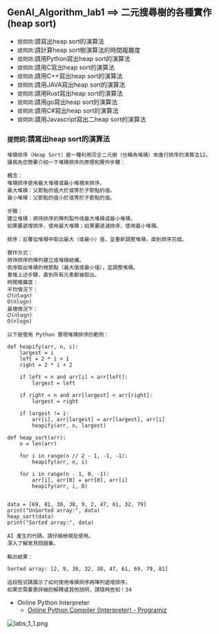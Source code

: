 ## GenAI_Algorithm_lab1 ==> 二元搜尋樹的各種實作(heap sort)
- `提問詞`:請寫出heap sort的演算法
- `提問詞`:請計算heap sort樹演算法的時間複雜度
- `提問詞`:請用Python寫出heap sort的演算法
- `提問詞`:請用C寫出heap sort的演算法
- `提問詞`:請用C++寫出heap sort的演算法
- `提問詞`:請用JAVA寫出heap sort的演算法
- `提問詞`:請用Rust寫出heap sort的演算法
- `提問詞`:請用go寫出heap sort的演算法
- `提問詞`:請用C#寫出heap sort的演算法
- `提問詞`:請用Javascript寫出二heap sort的演算法


### `提問詞`:請寫出heap sort的演算法
```
堆積排序（Heap Sort）是一種利用完全二元樹（也稱為堆積）來進行排序的演算法12。
讓我為您簡要介紹一下堆積排序的原理和實作步驟：

概念：
堆積排序使用最大堆積或最小堆積來排序。
最大堆積：父節點的值大於或等於子節點的值。
最小堆積：父節點的值小於或等於子節點的值。

步驟：
建立堆積：將待排序的陣列製作成最大堆積或最小堆積。
如果要遞增排序，使用最大堆積；如果要遞減排序，使用最小堆積。

排序：反覆從堆積中取出最大（或最小）值，並重新調整堆積，直到排序完成。

實作方式：
將待排序的陣列建立成堆積結構。
依序取出堆積的根節點（最大值或最小值），並調整堆積。
重複上述步驟，直到所有元素都被取出。
時間複雜度：
平均情況下：
𝑂(𝑛log𝑛)
O(nlogn)
最壞情況下：
𝑂(𝑛log𝑛)
O(nlogn)

以下是使用 Python 實現堆積排序的範例：

def heapify(arr, n, i):
    largest = i
    left = 2 * i + 1
    right = 2 * i + 2

    if left < n and arr[i] < arr[left]:
        largest = left

    if right < n and arr[largest] < arr[right]:
        largest = right

    if largest != i:
        arr[i], arr[largest] = arr[largest], arr[i]
        heapify(arr, n, largest)

def heap_sort(arr):
    n = len(arr)

    for i in range(n // 2 - 1, -1, -1):
        heapify(arr, n, i)

    for i in range(n - 1, 0, -1):
        arr[i], arr[0] = arr[0], arr[i]
        heapify(arr, i, 0)


data = [69, 81, 30, 38, 9, 2, 47, 61, 32, 79]
print("UnSorted array:", data)
heap_sort(data)
print("Sorted array:", data)

AI 產生的代碼。請仔細檢視及使用。
深入了解常見問題集。

輸出結果：

Sorted array: [2, 9, 30, 32, 38, 47, 61, 69, 79, 81]

這段程式碼展示了如何使用堆積排序將陣列遞增排序。
如果您需要更詳細的解釋或其他說明，請隨時告知！34
```
- Online Python Interpreter
  - [Online Python Compiler (Interpreter) - Programiz](https://www.programiz.com/python-programming/online-compiler/)
 
![labs_1_1.png](../pice/labs_1_1.png)

